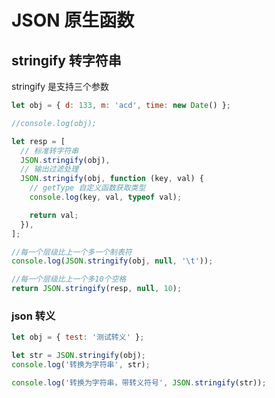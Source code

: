 # JSON 原生函数

## stringify 转字符串

stringify 是支持三个参数

<CodeRun dll="json" editable>

```js
let obj = { d: 133, m: 'acd', time: new Date() };

//console.log(obj);

let resp = [
  // 标准转字符串
  JSON.stringify(obj),
  // 输出过滤处理
  JSON.stringify(obj, function (key, val) {
    // getType 自定义函数获取类型
    console.log(key, val, typeof val);

    return val;
  }),
];

//每一个层级比上一个多一个制表符
console.log(JSON.stringify(obj, null, '\t'));

//每一个层级比上一个多10个空格
return JSON.stringify(resp, null, 10);
```

</CodeRun>

### json 转义

<CodeRun editable>

```js
let obj = { test: '测试转义' };

let str = JSON.stringify(obj);
console.log('转换为字符串', str);

console.log('转换为字符串，带转义符号', JSON.stringify(str));
```

</CodeRun>
